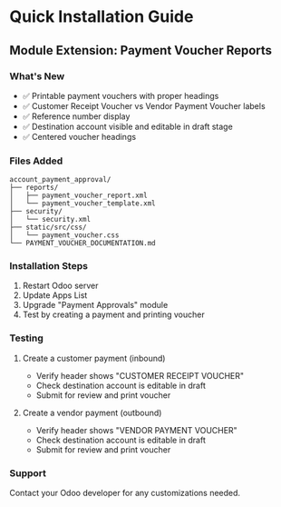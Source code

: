 # Quick Installation Guide

## Module Extension: Payment Voucher Reports

### What's New
- ✅ Printable payment vouchers with proper headings
- ✅ Customer Receipt Voucher vs Vendor Payment Voucher labels
- ✅ Reference number display
- ✅ Destination account visible and editable in draft stage
- ✅ Centered voucher headings

### Files Added
```
account_payment_approval/
├── reports/
│   ├── payment_voucher_report.xml
│   └── payment_voucher_template.xml
├── security/
│   └── security.xml
├── static/src/css/
│   └── payment_voucher.css
└── PAYMENT_VOUCHER_DOCUMENTATION.md
```

### Installation Steps
1. Restart Odoo server
2. Update Apps List
3. Upgrade "Payment Approvals" module
4. Test by creating a payment and printing voucher

### Testing
1. Create a customer payment (inbound)
   - Verify header shows "CUSTOMER RECEIPT VOUCHER"
   - Check destination account is editable in draft
   - Submit for review and print voucher

2. Create a vendor payment (outbound)
   - Verify header shows "VENDOR PAYMENT VOUCHER"
   - Check destination account is editable in draft
   - Submit for review and print voucher

### Support
Contact your Odoo developer for any customizations needed.
